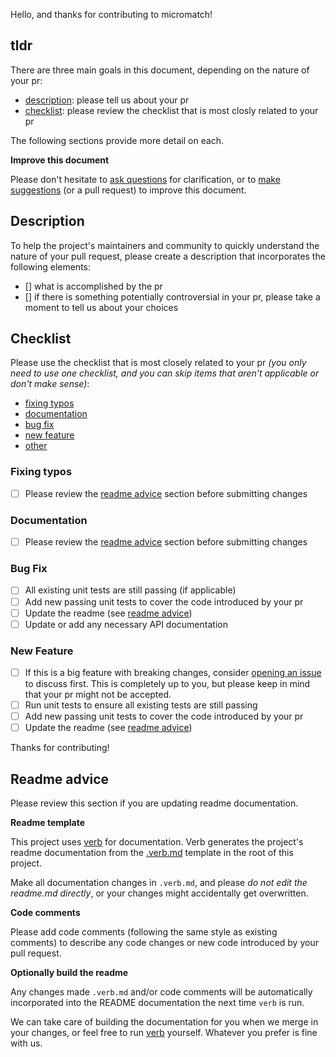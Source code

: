 Hello, and thanks for contributing to micromatch!

## tldr

There are three main goals in this document, depending on the nature of your pr:

- [description](#description): please tell us about your pr
- [checklist](#checklist): please review the checklist that is most closly related to your pr

The following sections provide more detail on each.

**Improve this document**

Please don't hesitate to [ask questions][issues] for clarification, or to [make suggestions][issues] (or a pull request) to improve this document.

## Description

To help the project's maintainers and community to quickly understand the nature of your pull request, please create a description that incorporates the following elements:

- [] what is accomplished by the pr
- [] if there is something potentially controversial in your pr, please take a moment to tell us about your choices

## Checklist

Please use the checklist that is most closely related to your pr _(you only need to use one checklist, and you can skip items that aren't applicable or don't make sense)_:

- [fixing typos]()
- [documentation]()
- [bug fix]()
- [new feature]()
- [other]()

### Fixing typos

- [ ] Please review the [readme advice]() section before submitting changes

### Documentation

- [ ] Please review the [readme advice](#readme-advice) section before submitting changes

### Bug Fix

- [ ] All existing unit tests are still passing (if applicable)
- [ ] Add new passing unit tests to cover the code introduced by your pr
- [ ] Update the readme (see [readme advice](#readme-advice))
- [ ] Update or add any necessary API documentation

### New Feature

- [ ] If this is a big feature with breaking changes, consider [opening an issue][issues] to discuss first. This is completely up to you, but please keep in mind that your pr might not be accepted.
- [ ] Run unit tests to ensure all existing tests are still passing
- [ ] Add new passing unit tests to cover the code introduced by your pr
- [ ] Update the readme (see [readme advice](#readme-advice))

Thanks for contributing!

## Readme advice

Please review this section if you are updating readme documentation.

**Readme template**

This project uses [verb][] for documentation. Verb generates the project's readme documentation from the [.verb.md](../.verb.md) template in the root of this project.

Make all documentation changes in `.verb.md`, and please _do not edit the readme.md directly_, or your changes might accidentally get overwritten.

**Code comments**

Please add code comments (following the same style as existing comments) to describe any code changes or new code introduced by your pull request.

**Optionally build the readme**

Any changes made `.verb.md` and/or code comments will be automatically incorporated into the README documentation the next time `verb` is run.

We can take care of building the documentation for you when we merge in your changes, or feel free to run [verb][] yourself. Whatever you prefer is fine with us.

[issues]: ../../issues
[verb]: https://github.com/verbose/verb

